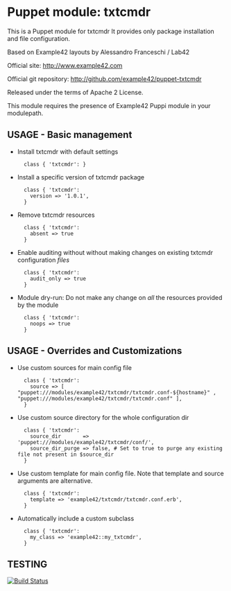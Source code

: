 # Puppet module: txtcmdr

This is a Puppet module for txtcmdr
It provides only package installation and file configuration.

Based on Example42 layouts by Alessandro Franceschi / Lab42

Official site: http://www.example42.com

Official git repository: http://github.com/example42/puppet-txtcmdr

Released under the terms of Apache 2 License.

This module requires the presence of Example42 Puppi module in your modulepath.


## USAGE - Basic management

* Install txtcmdr with default settings

        class { 'txtcmdr': }

* Install a specific version of txtcmdr package

        class { 'txtcmdr':
          version => '1.0.1',
        }

* Remove txtcmdr resources

        class { 'txtcmdr':
          absent => true
        }

* Enable auditing without without making changes on existing txtcmdr configuration *files*

        class { 'txtcmdr':
          audit_only => true
        }

* Module dry-run: Do not make any change on *all* the resources provided by the module

        class { 'txtcmdr':
          noops => true
        }


## USAGE - Overrides and Customizations
* Use custom sources for main config file 

        class { 'txtcmdr':
          source => [ "puppet:///modules/example42/txtcmdr/txtcmdr.conf-${hostname}" , "puppet:///modules/example42/txtcmdr/txtcmdr.conf" ], 
        }


* Use custom source directory for the whole configuration dir

        class { 'txtcmdr':
          source_dir       => 'puppet:///modules/example42/txtcmdr/conf/',
          source_dir_purge => false, # Set to true to purge any existing file not present in $source_dir
        }

* Use custom template for main config file. Note that template and source arguments are alternative. 

        class { 'txtcmdr':
          template => 'example42/txtcmdr/txtcmdr.conf.erb',
        }

* Automatically include a custom subclass

        class { 'txtcmdr':
          my_class => 'example42::my_txtcmdr',
        }



## TESTING
[![Build Status](https://travis-ci.org/example42/puppet-txtcmdr.png?branch=master)](https://travis-ci.org/example42/puppet-txtcmdr)

